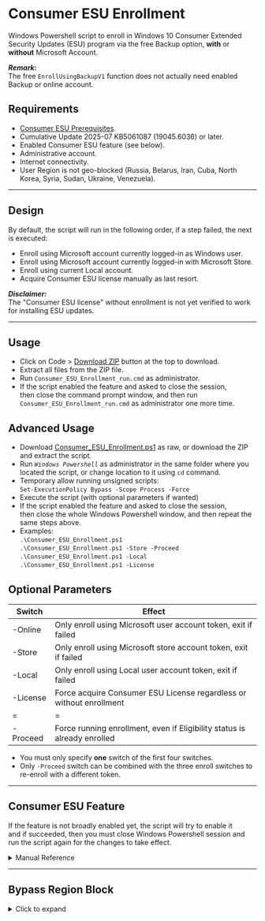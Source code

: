 Consumer ESU Enrollment
=======================

Windows Powershell script to enroll in Windows 10 Consumer Extended Security Updates (ESU) program via the free Backup option, **with** or **without** Microsoft Account.

***Remark:***  
The free `EnrollUsingBackupV1` function does not actually need enabled Backup or online account.

Requirements
------------

- [Consumer ESU Prerequisites](https://support.microsoft.com/help/5063038).
- Cumulative Update 2025-07 KB5061087 (19045.6036) or later.
- Enabled Consumer ESU feature (see below).
- Administrative account.
- Internet connectivity.
- User Region is not geo-blocked (Russia, Belarus, Iran, Cuba, North Korea, Syria, Sudan, Ukraine, Venezuela).

______________________________

Design
------

By default, the script will run in the following order, if a step failed, the next is executed:

- Enroll using Microsoft account currently logged-in as Windows user.
- Enroll using Microsoft account currently logged-in with Microsoft Store.
- Enroll using current Local account.
- Acquire Consumer ESU license manually as last resort.

***Disclaimer:***  
The "Consumer ESU license" without enrollment is not yet verified to work for installing ESU updates.

______________________________

Usage
-----

- Click on Code > [Download ZIP](https://github.com/abbodi1406/ConsumerESU/archive/refs/heads/master.zip) button at the top to download.
- Extract all files from the ZIP file.
- Run `Consumer_ESU_Enrollment_run.cmd` as administrator.
- If the script enabled the feature and asked to close the session,  
then close the command prompt window, and then run `Consumer_ESU_Enrollment_run.cmd` as administrator one more time.

Advanced Usage
--------------

- Download [Consumer_ESU_Enrollment.ps1](https://github.com/abbodi1406/ConsumerESU/raw/refs/heads/master/Consumer_ESU_Enrollment.ps1) as raw, or download the ZIP and extract the script.
- Run *`Windows Powershell`* as administrator in the same folder where you located the script, or change location to it using `cd` command.
- Temporary allow running unsigned scripts:  
`Set-ExecutionPolicy Bypass -Scope Process -Force`
- Execute the script (with optional parameters if wanted)
- If the script enabled the feature and asked to close the session,  
then close the whole Windows Powershell window, and then repeat the same steps above.
- Examples:  
`.\Consumer_ESU_Enrollment.ps1`  
`.\Consumer_ESU_Enrollment.ps1 -Store -Proceed`  
`.\Consumer_ESU_Enrollment.ps1 -Local`  
`.\Consumer_ESU_Enrollment.ps1 -License`

Optional Parameters
-------------------

|Switch    |Effect|
|----------|------|
| -Online  | Only enroll using Microsoft user account token, exit if failed |
| -Store   | Only enroll using Microsoft store account token, exit if failed |
| -Local   | Only enroll using Local user account token, exit if failed |
| -License | Force acquire Consumer ESU License regardless or without enrollment |
| =        | =
| -Proceed | Force running enrollment, even if Eligibility status is already enrolled |

- You must only specify **one** switch of the first four switches.
- Only `-Proceed` switch can be combined with the three enroll switches to re-enroll with a different token.

______________________________

Consumer ESU Feature
--------------------

If the feature is not broadly enabled yet, the script will try to enable it  
and if succeeded, then you must close Windows Powershell session and run the script again for the changes to take effect.

<details><summary>Manual Reference</summary>

How to enable it manually yourself, this require a reboot to take effect:

- Run *`Command Prompt`* as administrator.
- Execute the following command:  
```
reg.exe add "HKLM\SYSTEM\CurrentControlSet\Policies\Microsoft\FeatureManagement\Overrides" /v 4011992206 /t REG_DWORD /d 2 /f
```
- Run *`Windows Powershell`* as administrator.
- Copy and paste the following commands together as-is, wait for "Task Completed" message:  
```
$TN = "ReconcileFeatures"; $TP = "\Microsoft\Windows\Flighting\FeatureConfig\"; $null = Enable-ScheduledTask $TN $TP
Start-ScheduledTask $TN $TP; while ((Get-ScheduledTask $TN $TP).State.value__ -eq 4) {start-sleep -sec 1}; "Task Completed"
#
$TN = "UsageDataFlushing"; $TP = "\Microsoft\Windows\Flighting\FeatureConfig\"; $null = Enable-ScheduledTask $TN $TP
Start-ScheduledTask $TN $TP; while ((Get-ScheduledTask $TN $TP).State.value__ -eq 4) {start-sleep -sec 1}; "Task Completed"
#
```
- **Restart the system**.
- .
- Run *`Command Prompt`* as administrator.
- Execute the following commands:  
```
cmd /c ClipESUConsumer.exe -evaluateEligibility
reg.exe query "HKCU\SOFTWARE\Microsoft\Windows NT\CurrentVersion\Windows\ConsumerESU"
```
- Verify that the last command shows **ESUEligibility** value as non-zero.  
if so, proceed to run the powershell script as explained above.
- If the value is zero `0x0` or does not exist, then the operation is failed, and you have to wait for official broad availability.
</details>

______________________________

Bypass Region Block
-------------------

<details><summary>Click to expand</summary>

- Temporary change your region to non-blocked country:

Table of Geographical Locations:  
https://learn.microsoft.com/en-us/windows/win32/intl/table-of-geographical-locations

manually:  
`Settings > Time & Language > Region > Country or region`

or run *`Windows Powershell`* and execute:  
`Set-WinHomeLocation -GeoId 244`

- Run the script to enroll as explained above.

- Verify that "ESU Eligibility state" is `DeviceEnrolled / SUCCESS`.

- Run *`Command Prompt`* as administrator, and execute the following to disable ESU evaluation scheduled task:  
`SCHTASKS /Change /DISABLE /TN "\Microsoft\Windows\Clip\ClipESUConsumer"`

- Restore your original region location, manually or using powershell as before.
</details>
